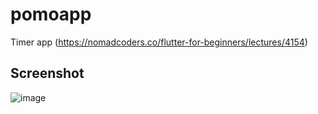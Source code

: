 # pomoapp

Timer app
(https://nomadcoders.co/flutter-for-beginners/lectures/4154)

## Screenshot

![image](https://github.com/user-attachments/assets/93707aac-09c8-4379-8177-0a1098ab9e4d)
